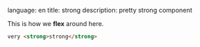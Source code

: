 language: en
title: strong
description: pretty strong component

This is how we **flex** around here.

```html
very <strong>strong</strong>
```
